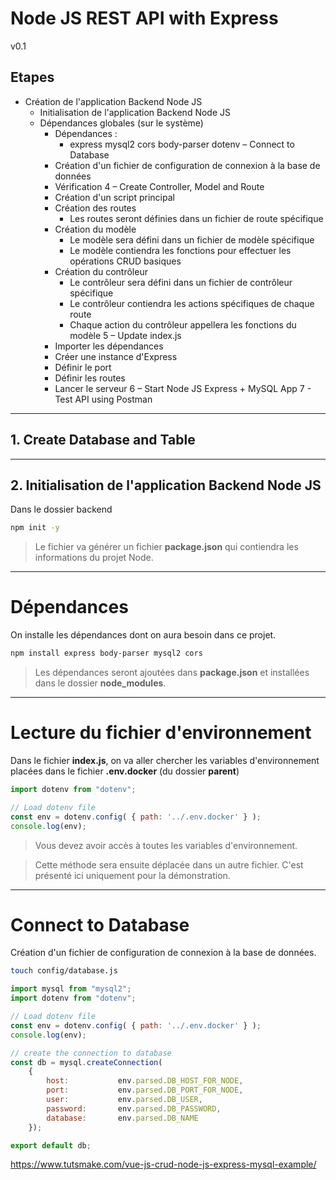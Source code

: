 # Node JS REST API with Express

v0.1

## Etapes

- Création de l'application Backend Node JS
  - Initialisation de l'application Backend Node JS
  - Dépendances globales (sur le système)
      - Dépendances : 
        - express mysql2 cors body-parser dotenv
  – Connect to Database
      - Création d'un fichier de configuration de connexion à la base de données
      - Vérification
  4 – Create Controller, Model and Route
      - Création d'un script principal
      - Création des routes
          - Les routes seront définies dans un fichier de route spécifique
      - Création du modèle
          - Le modèle sera défini dans un fichier de modèle spécifique
          - Le modèle contiendra les fonctions pour effectuer les opérations CRUD basiques
      - Création du contrôleur
          - Le contrôleur sera défini dans un fichier de contrôleur spécifique
          - Le contrôleur contiendra les actions spécifiques de chaque route
          - Chaque action du contrôleur appellera les fonctions du modèle
  5 – Update index.js
      - Importer les dépendances
      - Créer une instance d'Express
      - Définir le port
      - Définir les routes
      - Lancer le serveur
  6 – Start Node JS Express + MySQL App
  7 - Test API using Postman

---

## 1. Create Database and Table


---

## 2. Initialisation de l'application Backend Node JS

Dans le dossier backend

```bash
npm init -y
```

> Le fichier va générer un fichier **package.json** qui contiendra les informations du projet Node.

---

# Dépendances

On installe les dépendances dont on aura besoin dans ce projet.

```bash
npm install express body-parser mysql2 cors
```

> Les dépendances seront ajoutées dans **package.json** et installées dans le dossier **node_modules**. 
 
---

# Lecture du fichier d'environnement

Dans le fichier **index.js**, on va aller chercher les variables d'environnement placées dans le fichier **.env.docker** (du dossier **parent**)

```javascript
import dotenv from "dotenv";

// Load dotenv file
const env = dotenv.config( { path: '../.env.docker' } );
console.log(env);
```
> Vous devez avoir accès à toutes les variables d'environnement.


> Cette méthode sera ensuite déplacée dans un autre fichier.
> C'est présenté ici uniquement pour la démonstration.
    
--- 

# Connect to Database

Création d'un fichier de configuration de connexion à la base de données.

```bash
touch config/database.js
```

```javascript
import mysql from "mysql2";
import dotenv from "dotenv";

// Load dotenv file
const env = dotenv.config( { path: '../.env.docker' } );
console.log(env);

// create the connection to database
const db = mysql.createConnection(
    {
        host:           env.parsed.DB_HOST_FOR_NODE,
        port:           env.parsed.DB_PORT_FOR_NODE,
        user:           env.parsed.DB_USER,
        password:       env.parsed.DB_PASSWORD,
        database:       env.parsed.DB_NAME
    });

export default db;
```


https://www.tutsmake.com/vue-js-crud-node-js-express-mysql-example/